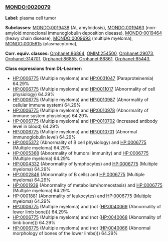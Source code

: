 
### [MONDO:0020079](http://purl.obolibrary.org/obo/MONDO_0020079)
**Label:** plasma cell tumor

**Subclasses:** [MONDO:0019438](http://purl.obolibrary.org/obo/MONDO_0019438) (AL amyloidosis), [MONDO:0019463](http://purl.obolibrary.org/obo/MONDO_0019463) (non-amyloid monoclonal immunoglobulin deposition disease), [MONDO:0019464](http://purl.obolibrary.org/obo/MONDO_0019464) (heavy chain disease), [MONDO:0009693](http://purl.obolibrary.org/obo/MONDO_0009693) (multiple myeloma), [MONDO:0005615](http://purl.obolibrary.org/obo/MONDO_0005615) (plasmacytoma), 

**Corr. equiv. classes:** [Orphanet:86864](http://www.orpha.net/ORDO/Orphanet_86864), [OMIM:254500](http://purl.obolibrary.org/obo/OMIM_254500), [Orphanet:29073](http://www.orpha.net/ORDO/Orphanet_29073), [Orphanet:314701](http://www.orpha.net/ORDO/Orphanet_314701), [Orphanet:86855](http://www.orpha.net/ORDO/Orphanet_86855), [Orphanet:86861](http://www.orpha.net/ORDO/Orphanet_86861), [Orphanet:85443](http://www.orpha.net/ORDO/Orphanet_85443), 

**Class expressions from DL-Learner:**

- [HP:0006775](http://purl.obolibrary.org/obo/HP_0006775) (Multiple myeloma) and [HP:0031047](http://purl.obolibrary.org/obo/HP_0031047) (Paraproteinemia) 64.29%
- [HP:0006775](http://purl.obolibrary.org/obo/HP_0006775) (Multiple myeloma) and [HP:0011017](http://purl.obolibrary.org/obo/HP_0011017) (Abnormality of cell physiology) 64.29%
- [HP:0006775](http://purl.obolibrary.org/obo/HP_0006775) (Multiple myeloma) and [HP:0010987](http://purl.obolibrary.org/obo/HP_0010987) (Abnormality of cellular immune system) 64.29%
- [HP:0006775](http://purl.obolibrary.org/obo/HP_0006775) (Multiple myeloma) and [HP:0010978](http://purl.obolibrary.org/obo/HP_0010978) (Abnormality of immune system physiology) 64.29%
- [HP:0006775](http://purl.obolibrary.org/obo/HP_0006775) (Multiple myeloma) and [HP:0010702](http://purl.obolibrary.org/obo/HP_0010702) (Increased antibody level in blood) 64.29%
- [HP:0006775](http://purl.obolibrary.org/obo/HP_0006775) (Multiple myeloma) and [HP:0010701](http://purl.obolibrary.org/obo/HP_0010701) (Abnormal immunoglobulin level) 64.29%
- [HP:0005372](http://purl.obolibrary.org/obo/HP_0005372) (Abnormality of B cell physiology) and [HP:0006775](http://purl.obolibrary.org/obo/HP_0006775) (Multiple myeloma) 64.29%
- [HP:0005368](http://purl.obolibrary.org/obo/HP_0005368) (Abnormality of humoral immunity) and [HP:0006775](http://purl.obolibrary.org/obo/HP_0006775) (Multiple myeloma) 64.29%
- [HP:0004332](http://purl.obolibrary.org/obo/HP_0004332) (Abnormality of lymphocytes) and [HP:0006775](http://purl.obolibrary.org/obo/HP_0006775) (Multiple myeloma) 64.29%
- [HP:0002846](http://purl.obolibrary.org/obo/HP_0002846) (Abnormality of B cells) and [HP:0006775](http://purl.obolibrary.org/obo/HP_0006775) (Multiple myeloma) 64.29%
- [HP:0001939](http://purl.obolibrary.org/obo/HP_0001939) (Abnormality of metabolism/homeostasis) and [HP:0006775](http://purl.obolibrary.org/obo/HP_0006775) (Multiple myeloma) 64.29%
- [HP:0001881](http://purl.obolibrary.org/obo/HP_0001881) (Abnormality of leukocytes) and [HP:0006775](http://purl.obolibrary.org/obo/HP_0006775) (Multiple myeloma) 64.29%
- [HP:0006775](http://purl.obolibrary.org/obo/HP_0006775) (Multiple myeloma) and (not ([HP:0040069](http://purl.obolibrary.org/obo/HP_0040069) (Abnormality of lower limb bone))) 64.29%
- [HP:0006775](http://purl.obolibrary.org/obo/HP_0006775) (Multiple myeloma) and (not ([HP:0040068](http://purl.obolibrary.org/obo/HP_0040068) (Abnormality of limb bone))) 64.29%
- [HP:0006775](http://purl.obolibrary.org/obo/HP_0006775) (Multiple myeloma) and (not ([HP:0040066](http://purl.obolibrary.org/obo/HP_0040066) (Abnormal morphology of bones of the lower limbs))) 64.29%


